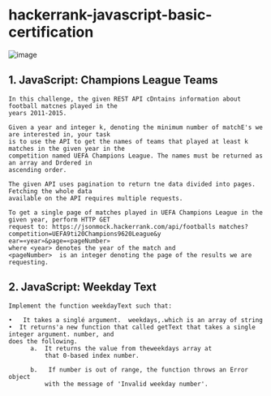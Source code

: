 # hackerrank-javascript-basic-certification

![image](https://user-images.githubusercontent.com/30997178/158071495-6929e045-2e4f-4219-949d-c34bdce92092.png)

## 1. JavaScript: Champions League Teams

    In this challenge, the given REST API cDntains information about football matcnes played in the 
    years 2011-2015.

    Given a year and integer k, denoting the minimum number of matchE's we are interested in, your task 
    is to use the API to get the names of teams that played at least k matches in the given year in the 
    competition named UEFA Champions League. The names must be returned as an array and Drdered in 
    ascending order.

    The given API uses pagination to return tne data divided into pages. Fetching the whole data 
    available on the API requires multiple requests.

    To get a single page of matches played in UEFA Champions League in the given year, perform HTTP GET 
    request to: https://jsonmock.hackerrank.com/api/footballs matches? 
    competition=UEFA9ti20Champions9620League&y ear=«year»&page=«pageNumber»
    where <year> denotes the year of the match and
    <pageNumber>  is an integer denoting the page of the results we are requesting.

## 2. JavaScript: Weekday Text

    Implement the function weekdayText such that:

    •   It takes a singlé argument.  weekdays,.which is an array of string
    •  It returns'a new function that called getText that takes a single integer argument. number, and 
    does the following.
          a.  It returns the value from theweekdays array at
              that 0-based index number.

          b.   If number is out of range, the function throws an Error object 
              with the message of 'Invalid weekday number'.
